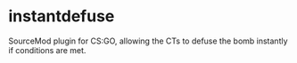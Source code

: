 # instantdefuse
SourceMod plugin for CS:GO, allowing the CTs to defuse the bomb instantly if conditions are met.

